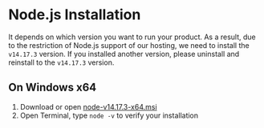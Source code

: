 # Node.js Installation

It depends on which version you want to run your product. As a result, due to the restriction of Node.js support of our hosting, we need to install the `v14.17.3` version. If you installed another version, please uninstall and reinstall to the `v14.17.3` version.

## On Windows x64

1. Download or open [node-v14.17.3-x64.msi](https://nodejs.org/download/release/v14.17.3/node-v14.17.3-x64.msi)
2. Open Terminal, type `node -v` to verify your installation